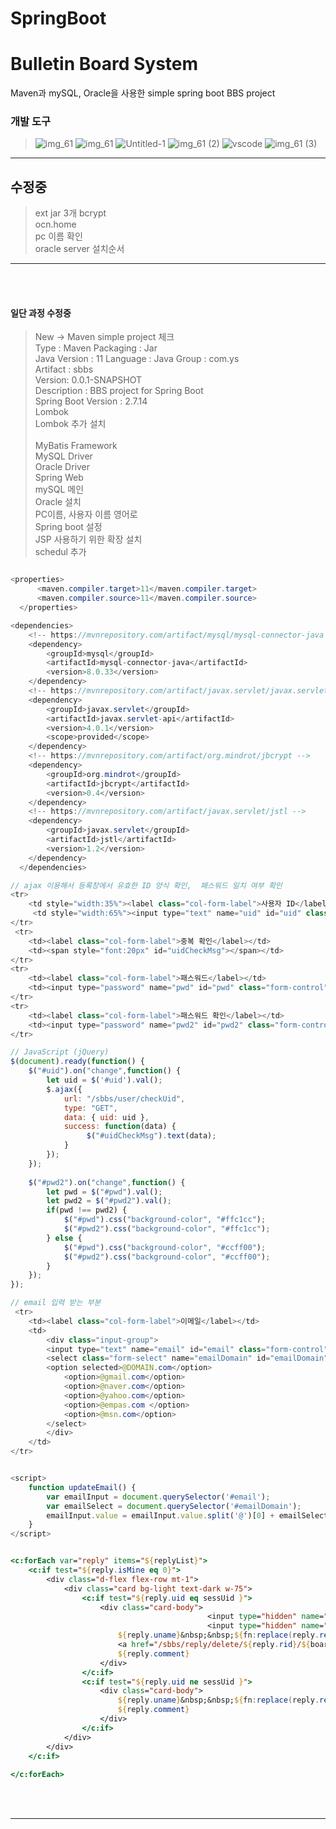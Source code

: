 # SpringBoot

<h1>Bulletin Board System</h1>

<p>
Maven과 mySQL, Oracle을 사용한 simple spring boot BBS project
</p>

<h3>개발 도구</h3>

>  ![img_61](https://github.com/Mayhem-XD/Java/assets/116787370/80653f1d-6745-40e3-8af4-fc82d7d81518) ![img_61](https://github.com/Mayhem-XD/PyCo/assets/116787370/315f7972-a2df-4f8d-aeba-b889b50d0c5d) ![Untitled-1](https://github.com/Mayhem-XD/Java/assets/116787370/076d94a4-563d-4b9e-ac52-0509d22077e6)
> ![img_61 (2)](https://github.com/Mayhem-XD/Java/assets/116787370/8406f594-fb71-4cdc-80fd-ff72268cfcab)     ![vscode](https://github.com/Mayhem-XD/Java/assets/116787370/fbda9bcc-d200-448d-bca2-d1e142d45fcd)    ![img_61 (3)](https://github.com/Mayhem-XD/Java/assets/116787370/13a06fa8-7827-4a1c-a19f-7b23c25f4a4f)
> 
<hr>
<h2>수정중</h2>

> ext jar 3개
> bcrypt<br>
> ocn.home<br>
> pc 이름 확인<br>
> oracle server 설치순서
<hr>
<br><br>

<h4>일단 과정 수정중</h4>

> New -> Maven simple project 체크 <br>
> Type : Maven	Packaging  : Jar <br>
> Java Version : 11   Language : Java
> Group : com.ys <br>
> Artifact : sbbs <br>
> Version: 0.0.1-SNAPSHOT <br>
> Description : BBS project for Spring Boot <br>
> Spring Boot Version : 2.7.14 <br>
> Lombok <br>
> Lombok 추가 설치 <br>  
> MyBatis Framework <br>
> MySQL Driver <br>
> Oracle Driver <br>
> Spring Web <br>
> mySQL 메인 <br>
> Oracle 설치 <br>
> PC이름, 사용자 이름 영어로 <br>
> Spring boot 설정 <br>
> JSP 사용하기 위한 확장 설치<br>
> schedul 추가

~~~ java

<properties>
	  <maven.compiler.target>11</maven.compiler.target>
	  <maven.compiler.source>11</maven.compiler.source>
  </properties>

<dependencies>
	<!-- https://mvnrepository.com/artifact/mysql/mysql-connector-java -->
	<dependency>
	    <groupId>mysql</groupId>
	    <artifactId>mysql-connector-java</artifactId>
	    <version>8.0.33</version>
	</dependency>
	<!-- https://mvnrepository.com/artifact/javax.servlet/javax.servlet-api -->
	<dependency>
	    <groupId>javax.servlet</groupId>
	    <artifactId>javax.servlet-api</artifactId>
	    <version>4.0.1</version>
	    <scope>provided</scope>
	</dependency>
	<!-- https://mvnrepository.com/artifact/org.mindrot/jbcrypt -->
	<dependency>
	    <groupId>org.mindrot</groupId>
	    <artifactId>jbcrypt</artifactId>
	    <version>0.4</version>
	</dependency>
	<!-- https://mvnrepository.com/artifact/javax.servlet/jstl -->
	<dependency>
	    <groupId>javax.servlet</groupId>
	    <artifactId>jstl</artifactId>
	    <version>1.2</version>
	</dependency>
  </dependencies>

~~~

~~~ java
// ajax 이용해서 등록창에서 유효한 ID 양식 확인,  패스워드 일치 여부 확인
<tr>
	<td style="width:35%"><label class="col-form-label">사용자 ID</label></td>
	 <td style="width:65%"><input type="text" name="uid" id="uid" class="form-control" placeholder="3글자 이상 입력하세요"></td>
</tr>
 <tr>                    
	<td><label class="col-form-label">중복 확인</label></td>	                		
	<td><span style="font:20px" id="uidCheckMsg"></span></td>
</tr>
<tr>
	<td><label class="col-form-label">패스워드</label></td>
	<td><input type="password" name="pwd" id="pwd" class="form-control"></td>
</tr>
<tr>
	<td><label class="col-form-label">패스워드 확인</label></td>
	<td><input type="password" name="pwd2" id="pwd2" class="form-control"></td>
</tr>

~~~

~~~ js
// JavaScript (jQuery)
$(document).ready(function() {
    $("#uid").on("change",function() {
        let uid = $('#uid').val();
        $.ajax({
            url: "/sbbs/user/checkUid",
            type: "GET",
            data: { uid: uid },
            success: function(data) {
                 $("#uidCheckMsg").text(data);
            }
        });
    });
    
    $("#pwd2").on("change",function() {
        let pwd = $("#pwd").val();
        let pwd2 = $("#pwd2").val();
        if(pwd !== pwd2) {
            $("#pwd").css("background-color", "#ffc1cc");
            $("#pwd2").css("background-color", "#ffc1cc");
        } else {
            $("#pwd").css("background-color", "#ccff00");
            $("#pwd2").css("background-color", "#ccff00");
        }
    });   
});

~~~

~~~ java
// email 입력 받는 부분
 <tr>
	<td><label class="col-form-label">이메일</label></td>
	<td>
		<div class="input-group">
		<input type="text" name="email" id="email" class="form-control">
		<select class="form-select" name="emailDomain" id="emailDomain" onchange="updateEmail()">
		<option selected>@DOMAIN.com</option>
			<option>@gmail.com</option>
			<option>@naver.com</option>
			<option>@yahoo.com</option>
			<option>@empas.com </option>
			<option>@msn.com</option>
		</select>
		</div>
	</td>
</tr>

~~~

~~~ js

<script>
	function updateEmail() {
        var emailInput = document.querySelector('#email');
        var emailSelect = document.querySelector('#emailDomain');
        emailInput.value = emailInput.value.split('@')[0] + emailSelect.value;
    }
</script>

~~~

~~~ jsp

<c:forEach var="reply" items="${replyList}">
	<c:if test="${reply.isMine eq 0}">
		<div class="d-flex flex-row mt-1">
			<div class="card bg-light text-dark w-75">
				<c:if test="${reply.uid eq sessUid }">
					<div class="card-body">
	                                        <input type="hidden" name="bid" value="${board.bid}">
	                                        <input type="hidden" name="uid" value="${reply.rid}">
						${reply.uname}&nbsp;&nbsp;${fn:replace(reply.regTime, 'T', ' ')}
						<a href="/sbbs/reply/delete/${reply.rid}/${board.bid}"><i class="fa-solid fa-trash"></i></a><br>
						${reply.comment}
					</div>
				</c:if>
				<c:if test="${reply.uid ne sessUid }">
					<div class="card-body">
						${reply.uname}&nbsp;&nbsp;${fn:replace(reply.regTime, 'T', ' ')}<br>
						${reply.comment}
					</div>
				</c:if>
			</div>
		</div>
	</c:if>
	
</c:forEach>


~~~

<br><br>



<hr>




